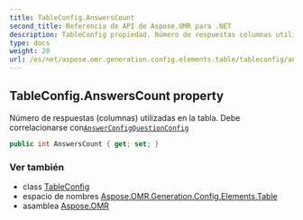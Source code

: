 ```yaml
---
title: TableConfig.AnswersCount
second_title: Referencia de API de Aspose.OMR para .NET
description: TableConfig propiedad. Número de respuestas columnas utilizadas en la tabla. Debe correlacionarse conAnswerConfigQuestionConfig
type: docs
weight: 20
url: /es/net/aspose.omr.generation.config.elements.table/tableconfig/answerscount/
---
```

## TableConfig.AnswersCount property

Número de respuestas (columnas) utilizadas en la tabla. Debe correlacionarse con[`AnswerConfig`](../../../aspose.omr.generation.config.elements.parents/answerconfig/)[`QuestionConfig`](../../questionconfig/)

```csharp
public int AnswersCount { get; set; }
```

### Ver también

* class [TableConfig](../)
* espacio de nombres [Aspose.OMR.Generation.Config.Elements.Table](../../tableconfig/)
* asamblea [Aspose.OMR](../../../)


